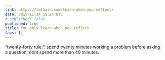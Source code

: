 ```yaml
---
link: https://lethain.com/learn-when-you-reflect/
date: 2019-11-14 15:24 UTC
# published: false
published: true
title: You only learn when you reflect.
tags: []
---
```


“twenty-forty rule.”: spend twenty minutes working a problem before asking a question. dont spend more than 40 minutes.

